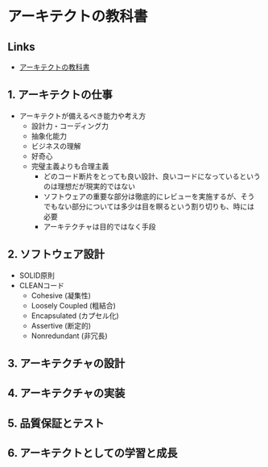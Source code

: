 # アーキテクトの教科書

## Links

- [アーキテクトの教科書](https://www.seshop.com/product/detail/26378)

## 1. アーキテクトの仕事

- アーキテクトが備えるべき能力や考え方
  - 設計力・コーディング力
  - 抽象化能力
  - ビジネスの理解
  - 好奇心
  - 完璧主義よりも合理主義
    - どのコード断片をとっても良い設計、良いコードになっているというのは理想だが現実的ではない
    - ソフトウェアの重要な部分は徹底的にレビューを実施するが、そうでもない部分については多少は目を瞑るという割り切りも、時には必要
    - アーキテクチャは目的ではなく手段

## 2. ソフトウェア設計

- SOLID原則
- CLEANコード
  - Cohesive (凝集性)
  - Loosely Coupled (粗結合)
  - Encapsulated (カプセル化)
  - Assertive (断定的)
  - Nonredundant (非冗長)

## 3. アーキテクチャの設計

## 4. アーキテクチャの実装

## 5. 品質保証とテスト

## 6. アーキテクトとしての学習と成長
